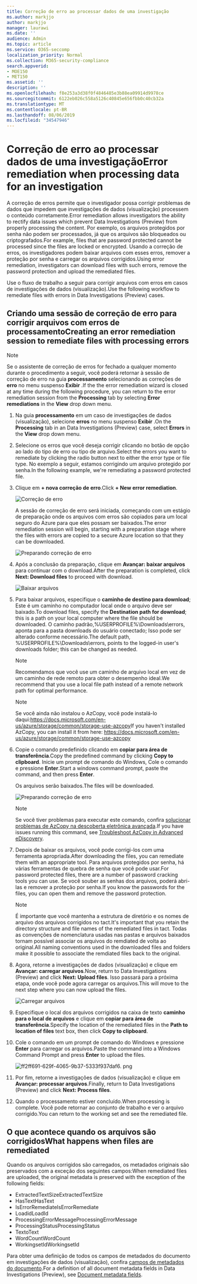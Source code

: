 ```yaml
---
title: Correção de erro ao processar dados de uma investigação
ms.author: markjjo
author: markjjo
manager: laurawi
ms.date: ''
audience: Admin
ms.topic: article
ms.service: O365-seccomp
localization_priority: Normal
ms.collection: M365-security-compliance
search.appverid:
- MOE150
- MET150
ms.assetid: ''
description: ''
ms.openlocfilehash: f8e253a3d38f0f4846485e3b88ea09914d9978ce
ms.sourcegitcommit: 6122eb026c558a5126c40845e656fbb0c40cb32a
ms.translationtype: MT
ms.contentlocale: pt-BR
ms.lasthandoff: 08/06/2019
ms.locfileid: "34547946"
---
```

# <a name="error-remediation-when-processing-data-for-an-investigation"></a><span data-ttu-id="0ef8f-102">Correção de erro ao processar dados de uma investigação</span><span class="sxs-lookup"><span data-stu-id="0ef8f-102">Error remediation when processing data for an investigation</span></span>

<span data-ttu-id="0ef8f-103">A correção de erros permite que o investigador possa corrigir problemas de dados que impedem que investigações de dados (visualização) processem o conteúdo corretamente.</span><span class="sxs-lookup"><span data-stu-id="0ef8f-103">Error remediation allows investigators the ability to rectify data issues which prevent Data Investigations (Preview) from properly processing the content.</span></span> <span data-ttu-id="0ef8f-104">Por exemplo, os arquivos protegidos por senha não podem ser processados, já que os arquivos são bloqueados ou criptografados.</span><span class="sxs-lookup"><span data-stu-id="0ef8f-104">For example, files that are password protected cannot be processed since the files are locked or encrypted.</span></span> <span data-ttu-id="0ef8f-105">Usando a correção de erros, os investigadores podem baixar arquivos com esses erros, remover a proteção por senha e carregar os arquivos corrigidos.</span><span class="sxs-lookup"><span data-stu-id="0ef8f-105">Using error remediation, investigators can download files with such errors, remove the password protection and upload the remediated files.</span></span>

<span data-ttu-id="0ef8f-106">Use o fluxo de trabalho a seguir para corrigir arquivos com erros em casos de investigações de dados (visualização).</span><span class="sxs-lookup"><span data-stu-id="0ef8f-106">Use the following workflow to remediate files with errors in Data Investigations (Preview) cases.</span></span>

## <a name="creating-an-error-remediation-session-to-remediate-files-with-processing-errors"></a><span data-ttu-id="0ef8f-107">Criando uma sessão de correção de erro para corrigir arquivos com erros de processamento</span><span class="sxs-lookup"><span data-stu-id="0ef8f-107">Creating an error remediation session to remediate files with processing errors</span></span>

>[!NOTE]
><span data-ttu-id="0ef8f-108">Se o assistente de correção de erros for fechado a qualquer momento durante o procedimento a seguir, você poderá retornar à sessão de correção de erro na guia **processamento** selecionando as correções de **erro** no menu suspenso **Exibir** .</span><span class="sxs-lookup"><span data-stu-id="0ef8f-108">If the the error remediation wizard is closed at any time during the following procedure, you can return to the error remediation session from the **Processing** tab by selecting **Error remediations** in the **View** drop down menu.</span></span>

1. <span data-ttu-id="0ef8f-109">Na guia **processamento** em um caso de investigações de dados (visualização), selecione **erros** no menu suspenso **Exibir** .</span><span class="sxs-lookup"><span data-stu-id="0ef8f-109">On the **Processing** tab in an Data Investigations (Preview) case, select **Errors** in the **View** drop down menu.</span></span>

2. <span data-ttu-id="0ef8f-110">Selecione os erros que você deseja corrigir clicando no botão de opção ao lado do tipo de erro ou tipo de arquivo.</span><span class="sxs-lookup"><span data-stu-id="0ef8f-110">Select the errors you want to remediate by clicking the radio button next to either the error type or file type.</span></span>  <span data-ttu-id="0ef8f-111">No exemplo a seguir, estamos corrigindo um arquivo protegido por senha.</span><span class="sxs-lookup"><span data-stu-id="0ef8f-111">In the following example, we're remediating a password protected file.</span></span>

3. <span data-ttu-id="0ef8f-112">Clique em **+ nova correção de erro**.</span><span class="sxs-lookup"><span data-stu-id="0ef8f-112">Click **+ New error remediation**.</span></span>

    ![Correção de erro](../media/8c2faf1a-834b-44fc-b418-6a18aed8b81a.png)

    <span data-ttu-id="0ef8f-114">A sessão de correção de erro será iniciada, começando com um estágio de preparação onde os arquivos com erros são copiados para um local seguro do Azure para que eles possam ser baixados.</span><span class="sxs-lookup"><span data-stu-id="0ef8f-114">The error remediation session will begin, starting with a preparation stage where the files with errors are copied to a secure Azure location so that they can be downloaded.</span></span>

    ![Preparando correção de erro](../media/390572ec-7012-47c4-a6b6-4cbb5649e8a8.png)

4. <span data-ttu-id="0ef8f-116">Após a conclusão da preparação, clique em **Avançar: baixar arquivos** para continuar com o download.</span><span class="sxs-lookup"><span data-stu-id="0ef8f-116">After the preparation is completed, click **Next: Download files** to proceed with download.</span></span>

    ![Baixar arquivos](../media/6ac04b09-8e13-414a-9e24-7c75ba586363.png)

5. <span data-ttu-id="0ef8f-118">Para baixar arquivos, especifique o **caminho de destino para download**; Este é um caminho no computador local onde o arquivo deve ser baixado.</span><span class="sxs-lookup"><span data-stu-id="0ef8f-118">To download files, specify the **Destination path for download**; this is a path on your local computer where the file should be downloaded.</span></span>  <span data-ttu-id="0ef8f-119">O caminho padrão,%USERPROFILE%\Downloads\errors, aponta para a pasta downloads do usuário conectado; Isso pode ser alterado conforme necessário.</span><span class="sxs-lookup"><span data-stu-id="0ef8f-119">The default path, %USERPROFILE%\Downloads\errors, points to the logged-in user's downloads folder; this can be changed as needed.</span></span>

    >[!NOTE]
    ><span data-ttu-id="0ef8f-120">Recomendamos que você use um caminho de arquivo local em vez de um caminho de rede remoto para obter o desempenho ideal.</span><span class="sxs-lookup"><span data-stu-id="0ef8f-120">We recommend that you use a local file path instead of a remote network path for optimal performance.</span></span>

    > [!NOTE]
    > <span data-ttu-id="0ef8f-121">Se você ainda não instalou o AzCopy, você pode instalá-lo daqui:https://docs.microsoft.com/en-us/azure/storage/common/storage-use-azcopy</span><span class="sxs-lookup"><span data-stu-id="0ef8f-121">If you haven't installed AzCopy, you can install it from here: https://docs.microsoft.com/en-us/azure/storage/common/storage-use-azcopy</span></span>

6. <span data-ttu-id="0ef8f-122">Copie o comando predefinido clicando em **copiar para área de transferência**.</span><span class="sxs-lookup"><span data-stu-id="0ef8f-122">Copy the predefined command by clicking **Copy to clipboard**.</span></span> <span data-ttu-id="0ef8f-123">Inicie um prompt de comando do Windows, Cole o comando e pressione **Enter**.</span><span class="sxs-lookup"><span data-stu-id="0ef8f-123">Start a windows command prompt, paste the command, and then press **Enter**.</span></span>  

    <span data-ttu-id="0ef8f-124">Os arquivos serão baixados.</span><span class="sxs-lookup"><span data-stu-id="0ef8f-124">The files will be downloaded.</span></span>

    ![Preparando correção de erro](../media/f364ab4d-31c5-4375-b69f-650f694a2f69.png)

     > [!NOTE]
     > <span data-ttu-id="0ef8f-126">Se você tiver problemas para executar este comando, confira [solucionar problemas de AzCopy na descoberta eletrônica avançada](../compliance20/troubleshooting-azcopy.md).</span><span class="sxs-lookup"><span data-stu-id="0ef8f-126">If you have issues running this command, see [Troubleshoot AzCopy in Advanced eDiscovery](../compliance20/troubleshooting-azcopy.md).</span></span>

7. <span data-ttu-id="0ef8f-127">Depois de baixar os arquivos, você pode corrigi-los com uma ferramenta apropriada.</span><span class="sxs-lookup"><span data-stu-id="0ef8f-127">After downloading the files, you can remediate them with an appropriate tool.</span></span> <span data-ttu-id="0ef8f-128">Para arquivos protegidos por senha, há várias ferramentas de quebra de senha que você pode usar.</span><span class="sxs-lookup"><span data-stu-id="0ef8f-128">For password protected files, there are a number of password cracking tools you can use.</span></span> <span data-ttu-id="0ef8f-129">Se você souber as senhas dos arquivos, poderá abri-las e remover a proteção por senha.</span><span class="sxs-lookup"><span data-stu-id="0ef8f-129">If you know the passwords for the files, you can open them and remove the password protection.</span></span>
    
   > [!NOTE]
    > <span data-ttu-id="0ef8f-130">É importante que você mantenha a estrutura de diretório e os nomes de arquivo dos arquivos corrigidos no tact.</span><span class="sxs-lookup"><span data-stu-id="0ef8f-130">It's important that you retain the directory structure and file names of the remediated files in tact.</span></span>  <span data-ttu-id="0ef8f-131">Todas as convenções de nomenclatura usadas nas pastas e arquivos baixados tornam possível associar os arquivos do remdiated de volta ao original.</span><span class="sxs-lookup"><span data-stu-id="0ef8f-131">All naming conventions used in the downloaded files and folders make it possible to associate the remdiated files back to the original.</span></span>

8. <span data-ttu-id="0ef8f-132">Agora, retorne a investigações de dados (visualização) e clique em **Avançar: carregar arquivos**.</span><span class="sxs-lookup"><span data-stu-id="0ef8f-132">Now, return to Data Investigations (Preview) and click **Next: Upload files**.</span></span>  <span data-ttu-id="0ef8f-133">Isso passará para a próxima etapa, onde você pode agora carregar os arquivos.</span><span class="sxs-lookup"><span data-stu-id="0ef8f-133">This will move to the next step where you can now upload the files.</span></span>

    ![Carregar arquivos](../media/af3d8617-1bab-4ecd-8de0-22e53acba240.png)

9. <span data-ttu-id="0ef8f-135">Especifique o local dos arquivos corrigidos na caixa de texto **caminho para o local de arquivos** e clique em **copiar para área de transferência**.</span><span class="sxs-lookup"><span data-stu-id="0ef8f-135">Specify the location of the remediated files in the **Path to location of files** text box, then click **Copy to clipboard**.</span></span>

10. <span data-ttu-id="0ef8f-136">Cole o comando em um prompt de comando do Windows e pressione **Enter** para carregar os arquivos.</span><span class="sxs-lookup"><span data-stu-id="0ef8f-136">Paste the command into a Windows Command Prompt and press **Enter** to upload the files.</span></span>

    ![ff2ff691-629f-4065-9b37-5333f937daf6. png](../media/ff2ff691-629f-4065-9b37-5333f937daf6.png)

11. <span data-ttu-id="0ef8f-138">Por fim, retorne a investigações de dados (visualização) e clique em **Avançar: processar arquivos**.</span><span class="sxs-lookup"><span data-stu-id="0ef8f-138">Finally, return to Data Investigations (Preview) and click **Next: Process files**.</span></span>

12. <span data-ttu-id="0ef8f-139">Quando o processamento estiver concluído.</span><span class="sxs-lookup"><span data-stu-id="0ef8f-139">When processing is complete.</span></span>  <span data-ttu-id="0ef8f-140">Você pode retornar ao conjunto de trabalho e ver o arquivo corrigido.</span><span class="sxs-lookup"><span data-stu-id="0ef8f-140">You can return to the working set and see the remediated file.</span></span>

## <a name="what-happens-when-files-are-remediated"></a><span data-ttu-id="0ef8f-141">O que acontece quando os arquivos são corrigidos</span><span class="sxs-lookup"><span data-stu-id="0ef8f-141">What happens when files are remediated</span></span>

<span data-ttu-id="0ef8f-142">Quando os arquivos corrigidos são carregados, os metadados originais são preservados com a exceção dos seguintes campos:</span><span class="sxs-lookup"><span data-stu-id="0ef8f-142">When remediated files are uploaded, the original metadata is preserved with the exception of the following fields:</span></span> 

- <span data-ttu-id="0ef8f-143">ExtractedTextSize</span><span class="sxs-lookup"><span data-stu-id="0ef8f-143">ExtractedTextSize</span></span>
- <span data-ttu-id="0ef8f-144">HasText</span><span class="sxs-lookup"><span data-stu-id="0ef8f-144">HasText</span></span>
- <span data-ttu-id="0ef8f-145">IsErrorRemediate</span><span class="sxs-lookup"><span data-stu-id="0ef8f-145">IsErrorRemediate</span></span>
- <span data-ttu-id="0ef8f-146">Loadid</span><span class="sxs-lookup"><span data-stu-id="0ef8f-146">LoadId</span></span>
- <span data-ttu-id="0ef8f-147">ProcessingErrorMessage</span><span class="sxs-lookup"><span data-stu-id="0ef8f-147">ProcessingErrorMessage</span></span>
- <span data-ttu-id="0ef8f-148">ProcessingStatus</span><span class="sxs-lookup"><span data-stu-id="0ef8f-148">ProcessingStatus</span></span>
- <span data-ttu-id="0ef8f-149">Texto</span><span class="sxs-lookup"><span data-stu-id="0ef8f-149">Text</span></span>
- <span data-ttu-id="0ef8f-150">WordCount</span><span class="sxs-lookup"><span data-stu-id="0ef8f-150">WordCount</span></span>
- <span data-ttu-id="0ef8f-151">WorkingsetId</span><span class="sxs-lookup"><span data-stu-id="0ef8f-151">WorkingsetId</span></span>

<span data-ttu-id="0ef8f-152">Para obter uma definição de todos os campos de metadados do documento em investigações de dados (visualização), confira [campos de metadados do documento](document-metadata-fields.md).</span><span class="sxs-lookup"><span data-stu-id="0ef8f-152">For a definition of all document metadata fields in Data Investigations (Preview), see [Document metadata fields](document-metadata-fields.md).</span></span>